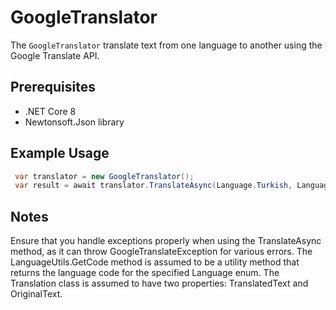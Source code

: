 # GoogleTranslator

The `GoogleTranslator` translate text from one language to another using the Google Translate API.

## Prerequisites

- .NET Core 8
- Newtonsoft.Json library

## Example Usage

```csharp
 var translator = new GoogleTranslator();
 var result = await translator.TranslateAsync(Language.Turkish, Language.English, text);
```

## Notes
Ensure that you handle exceptions properly when using the TranslateAsync method, as it can throw GoogleTranslateException for various errors.
The LanguageUtils.GetCode method is assumed to be a utility method that returns the language code for the specified Language enum.
The Translation class is assumed to have two properties: TranslatedText and OriginalText.